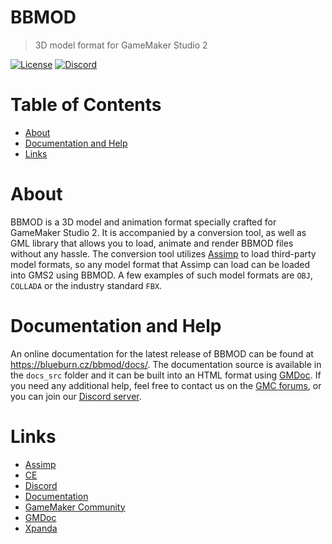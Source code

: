 # BBMOD
> 3D model format for GameMaker Studio 2

[![License](https://img.shields.io/github/license/blueburn-cz/BBMOD)](LICENSE)
[![Discord](https://img.shields.io/discord/298884075585011713?label=Discord)](https://discord.gg/v4Qf4Dq)

# Table of Contents
* [About](#about)
* [Documentation and Help](#documentation-and-help)
* [Links](#links)

# About
BBMOD is a 3D model and animation format specially crafted for GameMaker Studio 2. It is accompanied by a conversion tool, as well as GML library that allows you to load, animate and render BBMOD files without any hassle. The conversion tool utilizes [Assimp](https://github.com/assimp/assimp) to load third-party model formats, so any model format that Assimp can load can be loaded into GMS2 using BBMOD. A few examples of such model formats are `OBJ`, `COLLADA` or the industry standard `FBX`.

# Documentation and Help
An online documentation for the latest release of BBMOD can be found at https://blueburn.cz/bbmod/docs/. The documentation source is available in the `docs_src` folder and it can be built into an HTML format using [GMDoc](https://github.com/kraifpatrik/gmdoc). If you need any additional help, feel free to contact us on the [GMC forums](https://forum.yoyogames.com/index.php?threads/60628), or you can join our [Discord server](https://discord.gg/ep2BGPm).

# Links
* [Assimp](https://github.com/assimp/assimp)
* [CE](https://github.com/slagtand-org/ce)
* [Discord](https://discord.gg/ep2BGPm)
* [Documentation](https://blueburn.cz/bbmod/docs/)
* [GameMaker Community](https://forum.yoyogames.com/index.php?threads/60628)
* [GMDoc](https://github.com/kraifpatrik/gmdoc)
* [Xpanda](https://github.com/GameMakerDiscord/Xpanda)

